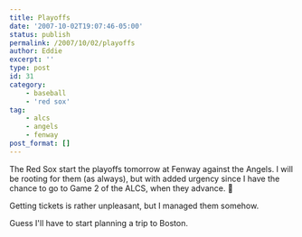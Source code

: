 ```yaml
---
title: Playoffs
date: '2007-10-02T19:07:46-05:00'
status: publish
permalink: /2007/10/02/playoffs
author: Eddie
excerpt: ''
type: post
id: 31
category:
    - baseball
    - 'red sox'
tag:
    - alcs
    - angels
    - fenway
post_format: []
---
```

The Red Sox start the playoffs tomorrow at Fenway against the Angels. I will be rooting for them (as always), but with added urgency since I have the chance to go to Game 2 of the ALCS, when they advance. 🙂

Getting tickets is rather unpleasant, but I managed them somehow.

Guess I'll have to start planning a trip to Boston.